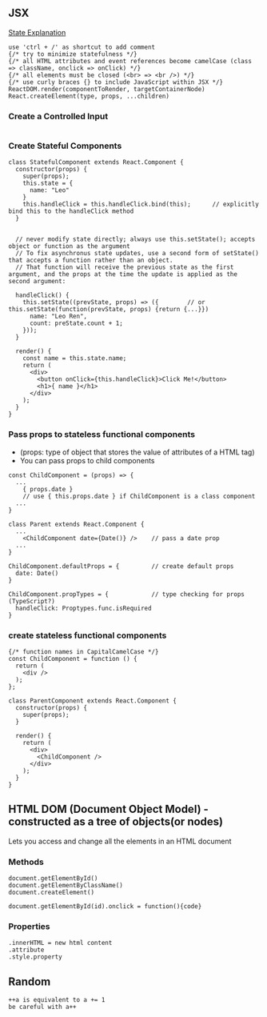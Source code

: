 ## JSX
[State Explanation](https://www.freecodecamp.org/news/what-is-state-in-react-explained-with-examples/)
```
use 'ctrl + /' as shortcut to add comment
{/* try to minimize statefulness */}
{/* all HTML attributes and event references become camelCase (class => className, onclick => onClick) */}
{/* all elements must be closed (<br> => <br />) */}
{/* use curly braces {} to include JavaScript within JSX */}
ReactDOM.render(componentToRender, targetContainerNode)
React.createElement(type, props, ...children)
```
### Create a Controlled Input

```
```

### Create Stateful Components
```
class StatefulComponent extends React.Component {
  constructor(props) {
    super(props);
    this.state = {
      name: "Leo"
    }
    this.handleClick = this.handleClick.bind(this);      // explicitly bind this to the handleClick method
  }

  
  // never modify state directly; always use this.setState(); accepts object or function as the argument
  // To fix asynchronus state updates, use a second form of setState() that accepts a function rather than an object.
  // That function will receive the previous state as the first argument, and the props at the time the update is applied as the second argument:

  handleClick() {
    this.setState((prevState, props) => ({        // or this.setState(function(prevState, props) {return {...}})
      name: "Leo Ren",
      count: preState.count + 1;
    }));
  }
  
  render() {
    const name = this.state.name;
    return (
      <div>
        <button onClick={this.handleClick}>Click Me!</button>
        <h1>{ name }</h1>
      </div>
    );
  }
}
```

### Pass props to stateless functional components 
- (props: type of object that stores the value of attributes of a HTML tag)
- You can pass props to child components
```
const ChildComponent = (props) => {
  ...
    { props.date }
    // use { this.props.date } if ChildComponent is a class component
  ...
}

class Parent extends React.Component {
  ...
    <ChildComponent date={Date()} />    // pass a date prop
  ...
}

ChildComponent.defaultProps = {         // create default props
  date: Date()
}

ChildComponent.propTypes = {            // type checking for props (TypeScript?)
  handleClick: Proptypes.func.isRequired
}
```

### create stateless functional components
```
{/* function names in CapitalCamelCase */}
const ChildComponent = function () {
  return (
    <div />
  );
};

class ParentComponent extends React.Component {
  constructor(props) {
    super(props);
  }

  render() {
    return (
      <div>
        <ChildComponent />
      </div>
    );
  }
}
```


## HTML DOM (Document Object Model) - constructed as a tree of objects(or nodes)
Lets you access and change all the elements in an HTML document

### Methods
```
document.getElementById()
document.getElementByClassName()
document.createElement()

document.getElementById(id).onclick = function(){code}
```
### Properties
```
.innerHTML = new html content
.attribute
.style.property
```

## Random
```
++a is equivalent to a += 1
be careful with a++
```

